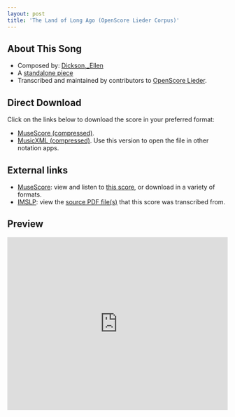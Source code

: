 ```yaml
---
layout: post
title: 'The Land of Long Ago (OpenScore Lieder Corpus)'
---
```


## About This Song

- Composed by: [Dickson,_Ellen](https://fourscoreandmore.org/openscore/lieder/Dickson,_Ellen)
- A [standalone piece](https://fourscoreandmore.org/openscore/lieder/Dickson,_Ellen/_)
- Transcribed and maintained by contributors to [OpenScore Lieder].

[OpenScore Lieder]: https://musescore.com/openscore-lieder-corpus

## Direct Download

Click on the links below to download the score in your preferred format:
- [MuseScore (compressed)](https://github.com/openscore/lieder/blob/main/scores/Dickson,_Ellen/_/The_Land_of_Long_Ago/lc6600932.mscz?raw=true).
- [MusicXML (compressed)](https://github.com/openscore/lieder/blob/main/scores/Dickson,_Ellen/_/The_Land_of_Long_Ago/lc6600932.mxl?raw=true). Use this version to open the file in other notation apps.

## External links

- [MuseScore]: view and listen to [this score][MuseScore], or download in a variety of formats.
- [IMSLP]: view the [source PDF file(s)][IMSLP] that this score was transcribed from.

[MuseScore]: https://musescore.com/score/6600932
[IMSLP]: https://imslp.org/wiki/Special:ReverseLookup/286582

## Preview

<iframe width="100%" height="394" src="https://musescore.com/openscore-lieder-corpus/scores/6600932/embed" frameborder="0" allowfullscreen allow="autoplay; fullscreen"></iframe>
